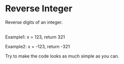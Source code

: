 # Reverse Integer
Reverse digits of an integer.

\
Example1: x = 123, return 321

Example2: x = -123, return -321

Try to make the code looks as much simple as you can.
